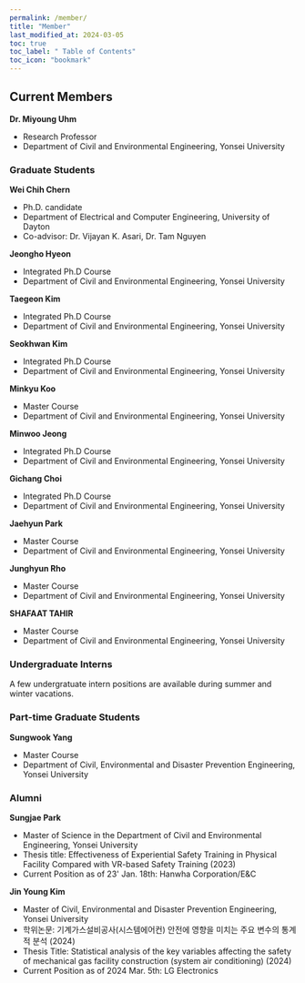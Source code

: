 ```yaml
---
permalink: /member/
title: "Member"
last_modified_at: 2024-03-05
toc: true
toc_label: " Table of Contents"
toc_icon: "bookmark"
---
```

## Current Members
**Dr. Miyoung Uhm**
 * Research Professor
 * Department of Civil and Environmental Engineering, Yonsei University
 
### Graduate Students
**Wei Chih Chern**
 * Ph.D. candidate
 * Department of Electrical and Computer Engineering, University of Dayton
 * Co-advisor: Dr. Vijayan K. Asari, Dr. Tam Nguyen

**Jeongho Hyeon**
 * Integrated Ph.D Course
 * Department of Civil and Environmental Engineering, Yonsei University

**Taegeon Kim**
 * Integrated Ph.D Course
 * Department of Civil and Environmental Engineering, Yonsei University

**Seokhwan Kim**
 * Integrated Ph.D Course
 * Department of Civil and Environmental Engineering, Yonsei University

**Minkyu Koo**
 * Master Course
 * Department of Civil and Environmental Engineering, Yonsei University

**Minwoo Jeong**
 * Integrated Ph.D Course
 * Department of Civil and Environmental Engineering, Yonsei University

**Gichang Choi**
 * Integrated Ph.D Course
 * Department of Civil and Environmental Engineering, Yonsei University

**Jaehyun Park**
 * Master Course
 * Department of Civil and Environmental Engineering, Yonsei University

**Junghyun Rho**
 * Master Course
 * Department of Civil and Environmental Engineering, Yonsei University

**SHAFAAT TAHIR**
 * Master Course
 * Department of Civil and Environmental Engineering, Yonsei University

### Undergraduate Interns
A few undergratuate intern positions are available during summer and winter vacations.

### Part-time Graduate Students
**Sungwook Yang**
 * Master Course
 * Department of Civil, Environmental and Disaster Prevention Engineering, Yonsei University


### Alumni
**Sungjae Park**
 * Master of Science in the Department of Civil and Environmental Engineering, Yonsei University
 * Thesis title: Effectiveness of Experiential Safety Training in Physical Facility Compared with VR-based Safety Training (2023)
 * Current Position as of 23' Jan. 18th: Hanwha Corporation/E&C

**Jin Young Kim**
* Master of Civil, Environmental and Disaster Prevention Engineering, Yonsei University
* 학위논문: 기계가스설비공사(시스템에어컨) 안전에 영향을 미치는 주요 변수의 통계적 분석 (2024)
* Thesis Title: Statistical analysis of the key variables affecting the safety of mechanical gas facility construction (system air conditioning) (2024)
* Current Position as of 2024 Mar. 5th: LG Electronics
